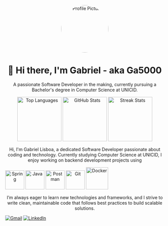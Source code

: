 <p align="center"> <img src="https://github.com/Ga5000.png" alt="Profile Picture" width="150" height="150" style="border-radius:50%"> </p> <h1 align="center">👋 Hi there, I'm Gabriel - aka <strong>Ga5000</strong></h1> <p align="center">A passionate Software Developer in the making, currently pursuing a Bachelor's degree in Computer Science at UNICID.</p>
<div align="center"> <a href="https://github.com/Ga5000"><img src="https://github-readme-stats.vercel.app/api/top-langs/?username=Ga5000&layout=compact&hide=python,css,html,javascript&theme=github_dark" height="140" alt="Top Languages"/></a> <a href="https://github.com/Ga5000"><img src="https://github-readme-stats.vercel.app/api?username=Ga5000&show_icons=true&theme=github_dark" height="140" alt="GitHub Stats"/></a> <a href="https://github.com/Ga5000"><img src="https://streak-stats.demolab.com?user=Ga5000&theme=github-dark&border_radius=8&mode=weekly" height="140" alt="Streak Stats"/></a> </div>
<p align="center">Hi, I'm Gabriel Lisboa, a dedicated Software Developer passionate about coding and technology. Currently studying Computer Science at UNICID, I enjoy working on backend development projects using <div align="center" style="display: inline-block;"> <img height="60" width="60" src="https://cdn.jsdelivr.net/gh/devicons/devicon@latest/icons/spring/spring-original.svg" alt="Spring"/> <img height="60" width="60" src="https://cdn.jsdelivr.net/gh/devicons/devicon@latest/icons/java/java-original.svg" alt="Java"/>  <img height="60" width="60" src="https://cdn.jsdelivr.net/gh/devicons/devicon@latest/icons/postman/postman-original.svg" alt="Postman"/> <img height="60" width="60" src="https://cdn.jsdelivr.net/gh/devicons/devicon@latest/icons/git/git-original.svg" alt="Git"/> <img height="70" width="70" src="https://cdn.jsdelivr.net/gh/devicons/devicon@latest/icons/docker/docker-original.svg" alt="Docker"/>   </div> <p  align="center"> I’m always eager to learn new technologies and frameworks, and I strive to write clean, maintainable code that follows best practices to build scalable solutions.</p>
<div align="center" style="display: inline-block;"> <a href="mailto:gbr.lisboa@gmail.com" target="_blank"><img src="https://img.shields.io/badge/Gmail-D14836?style=for-the-badge&logo=gmail&logoColor=white" alt="Gmail"/></a> <a href="https://www.linkedin.com/in/gabriel-lisboa05/" target="_blank"><img src="https://img.shields.io/badge/LinkedIn-0077B5?style=for-the-badge&logo=linkedin&logoColor=white" alt="LinkedIn"/></a> </div>
